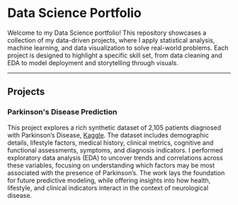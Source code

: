 # Data Science Portfolio

Welcome to my Data Science portfolio! This repository showcases a collection of my data-driven projects, where I apply statistical analysis, machine learning, and data visualization to solve real-world problems. Each project is designed to highlight a specific skill set, from data cleaning and EDA to model deployment and storytelling through visuals.

---

## Projects

### **Parkinson's Disease Prediction** 
This project explores a rich synthetic dataset of 2,105 patients diagnosed with Parkinson’s Disease, [Kaggle](https://www.kaggle.com/datasets/rabieelkharoua/parkinsons-disease-dataset-analysis). The dataset includes demographic details, lifestyle factors, medical history, clinical metrics, cognitive and functional assessments, symptoms, and diagnosis indicators. I performed exploratory data analysis (EDA) to uncover trends and correlations across these variables, focusing on understanding which factors may be most associated with the presence of Parkinson’s. The work lays the foundation for future predictive modeling, while offering insights into how health, lifestyle, and clinical indicators interact in the context of neurological disease.

